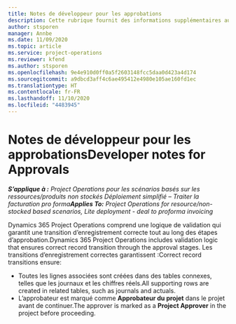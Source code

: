```yaml
---
title: Notes de développeur pour les approbations
description: Cette rubrique fournit des informations supplémentaires aux développeurs sur l’utilisation des approbations.
author: stsporen
manager: Annbe
ms.date: 11/09/2020
ms.topic: article
ms.service: project-operations
ms.reviewer: kfend
ms.author: stsporen
ms.openlocfilehash: 9e4e910d0ff0a5f2603148fcc5daa0d423a4d174
ms.sourcegitcommit: a9dbcd3aff4c6ae495412e4980e105ae160fd1ec
ms.translationtype: HT
ms.contentlocale: fr-FR
ms.lasthandoff: 11/10/2020
ms.locfileid: "4483945"
---
```

# <a name="developer-notes-for-approvals"></a><span data-ttu-id="d7444-103">Notes de développeur pour les approbations</span><span class="sxs-lookup"><span data-stu-id="d7444-103">Developer notes for Approvals</span></span>

<span data-ttu-id="d7444-104">_**S’applique à :** Project Operations pour les scénarios basés sur les ressources/produits non stockés Déploiement simplifié – Traiter la facturation pro forma_</span><span class="sxs-lookup"><span data-stu-id="d7444-104">_**Applies To:** Project Operations for resource/non-stocked based scenarios, Lite deployment - deal to proforma invoicing_</span></span>

<span data-ttu-id="d7444-105">Dynamics 365 Project Operations comprend une logique de validation qui garantit une transition d’enregistrement correcte tout au long des étapes d’approbation.</span><span class="sxs-lookup"><span data-stu-id="d7444-105">Dynamics 365 Project Operations includes validation logic that ensures correct record transition through the approval stages.</span></span> <span data-ttu-id="d7444-106">Les transitions d’enregistrement correctes garantissent :</span><span class="sxs-lookup"><span data-stu-id="d7444-106">Correct record transitions ensure:</span></span> 

  - <span data-ttu-id="d7444-107">Toutes les lignes associées sont créées dans des tables connexes, telles que les journaux et les chiffres réels.</span><span class="sxs-lookup"><span data-stu-id="d7444-107">All supporting rows are created in related tables, such as journals and actuals.</span></span>
  - <span data-ttu-id="d7444-108">L’approbateur est marqué comme **Approbateur du projet** dans le projet avant de continuer.</span><span class="sxs-lookup"><span data-stu-id="d7444-108">The approver is marked as a **Project Approver** in the project before proceeding.</span></span>

